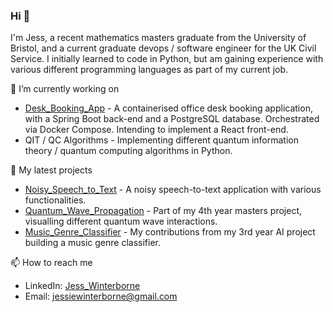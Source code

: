 ### Hi 👋

I'm Jess, a recent mathematics masters graduate from the University of Bristol, and a current graduate devops / software engineer for the UK Civil Service. I initially learned to code in Python, but am gaining experience with various different programming languages as part of my current job.

🔭 I’m currently working on
- [Desk_Booking_App](https://github.com/JessWinterborne/Desk_Booking_App) - A containerised office desk booking application, with a Spring Boot back-end and a PostgreSQL database. Orchestrated via Docker Compose. Intending to implement a React front-end. 
- QIT / QC Algorithms - Implementing different quantum information theory / quantum computing algorithms in Python.

🌱 My latest projects
- [Noisy_Speech_to_Text](https://github.com/JessWinterborne/Noisy_Speech_to_Text) - A noisy speech-to-text application with various functionalities.
- [Quantum_Wave_Propagation](https://github.com/JessWinterborne/Quantum_Wave_Propagation) - Part of my 4th year masters project, visualling different quantum wave interactions.
- [Music_Genre_Classifier](https://github.com/JessWinterborne/Music_Genre_Classifier) - My contributions from my 3rd year AI project building a music genre classifier.

📫 How to reach me

- LinkedIn: [Jess_Winterborne](https://www.linkedin.com/in/jess-winterborne/)
- Email: jessiewinterborne@gmail.com


<!--
**JessWinterborne/JessWinterborne** is a ✨ _special_ ✨ repository because its `README.md` (this file) appears on your GitHub profile.

Here are some ideas to get you started:

- 🔭 I’m currently working on ...
- 🌱 I’m currently learning ...
- 👯 I’m looking to collaborate on ...
- 🤔 I’m looking for help with ...
- 💬 Ask me about ...
- 📫 How to reach me: ...
- 😄 Pronouns: ...
- ⚡ Fun fact: ...
-->

